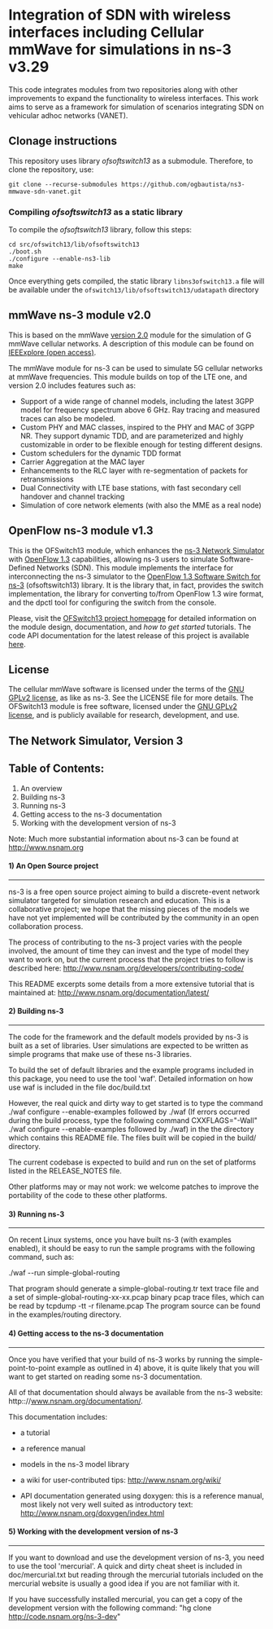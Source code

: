 # Integration of SDN with wireless interfaces including Cellular mmWave for simulations in ns-3 v3.29

This code integrates modules from two repositories along with other improvements to expand the functionality to wireless interfaces.
This work aims to serve as a framework for simulation of scenarios integrating SDN on vehicular adhoc networks (VANET).

## Clonage instructions

This repository uses library *ofsoftswitch13* as a submodule. Therefore, to clone the repository, use:

```
git clone --recurse-submodules https://github.com/ogbautista/ns3-mmwave-sdn-vanet.git
```

### Compiling *ofsoftswitch13* as a static library

To compile the *ofsoftswitch13* library, follow this steps:
```
cd src/ofswitch13/lib/ofsoftswitch13
./boot.sh
./configure --enable-ns3-lib
make
```

Once  everything  gets  compiled,   the  static  library `libns3ofswitch13.a` file  will  be  available  under  the `ofswitch13/lib/ofsoftswitch13/udatapath` directory

## mmWave ns-3 module v2.0

This is based on the mmWave [version 2.0](https://github.com/nyuwireless-unipd/ns3-mmwave/releases/tag/V2.0 "mmWave 2.0 github repository") module for the simulation of G mmWave cellular networks. A description of this module can be found on [IEEExplore (open access)](https://ieeexplore.ieee.org/document/8344116/ "mmwave paper").

The mmWave module for ns-3 can be used to simulate 5G cellular networks at mmWave frequencies. 
This module builds on top of the LTE one, and version 2.0 includes features such as:
- Support of a wide range of channel models, including the latest 3GPP model for frequency spectrum above 6 GHz. Ray tracing and measured traces can also be modeled.
- Custom PHY and MAC classes, inspired to the PHY and MAC of 3GPP NR. They support dynamic TDD, and are parameterized and highly customizable in order to be flexible enough for testing different designs.
- Custom schedulers for the dynamic TDD format
- Carrier Aggregation at the MAC layer
- Enhancements to the RLC layer with re-segmentation of packets for retransmissions
- Dual Connectivity with LTE base stations, with fast secondary cell handover and channel tracking
- Simulation of core network elements (with also the MME as a real node)

## OpenFlow ns-3 module v1.3

This is the OFSwitch13 module, which enhances the [ns-3 Network Simulator][ns-3] with [OpenFlow 1.3][ofp13] capabilities, allowing ns-3 users to simulate Software-Defined Networks (SDN). 
This module implements the interface for interconnecting the ns-3 simulator to the [OpenFlow 1.3 Software Switch for ns-3][ofs13] (ofsoftswitch13) library. It is the library that, in fact, provides the switch implementation, the library for converting to/from OpenFlow 1.3 wire format, and the dpctl tool for configuring the switch from the console.

Please, visit the [OFSwitch13 project homepage][project] for detailed information on the module design, documentation, and *how to get started* tutorials. The code API documentation for the latest release of this project is available [here][apidoc].

## License ##

The cellular mmWave software is licensed under the terms of the [GNU GPLv2 license][gpl], as like as ns-3. See the LICENSE file for more details.
The OFSwitch13 module is free software, licensed under the [GNU GPLv2 license][gpl], and is publicly available for research, development, and use.


## The Network Simulator, Version 3 ##

Table of Contents:
------------------

1) An overview
2) Building ns-3
3) Running ns-3
4) Getting access to the ns-3 documentation
5) Working with the development version of ns-3

Note:  Much more substantial information about ns-3 can be found at
http://www.nsnam.org

#### 1) An Open Source project
------------------------------

ns-3 is a free open source project aiming to build a discrete-event
network simulator targeted for simulation research and education.
This is a collaborative project; we hope that
the missing pieces of the models we have not yet implemented
will be contributed by the community in an open collaboration
process.

The process of contributing to the ns-3 project varies with
the people involved, the amount of time they can invest
and the type of model they want to work on, but the current
process that the project tries to follow is described here:
http://www.nsnam.org/developers/contributing-code/

This README excerpts some details from a more extensive
tutorial that is maintained at:
http://www.nsnam.org/documentation/latest/

#### 2) Building ns-3
---------------------

The code for the framework and the default models provided
by ns-3 is built as a set of libraries. User simulations
are expected to be written as simple programs that make
use of these ns-3 libraries.

To build the set of default libraries and the example
programs included in this package, you need to use the
tool 'waf'. Detailed information on how use waf is 
included in the file doc/build.txt

However, the real quick and dirty way to get started is to
type the command
  ./waf configure --enable-examples
followed by
  ./waf 
(If errors occurred during the build process, type the following command
  CXXFLAGS="-Wall" ./waf  configure --enable-examples
followed by
  ./waf)
in the the directory which contains
this README file. The files built will be copied in the
build/ directory.

The current codebase is expected to build and run on the
set of platforms listed in the RELEASE_NOTES file.

Other platforms may or may not work: we welcome patches to 
improve the portability of the code to these other platforms. 

#### 3) Running ns-3
--------------------

On recent Linux systems, once you have built ns-3 (with examples
enabled), it should be easy to run the sample programs with the
following command, such as:

  ./waf --run simple-global-routing

That program should generate a simple-global-routing.tr text 
trace file and a set of simple-global-routing-xx-xx.pcap binary
pcap trace files, which can be read by tcpdump -tt -r filename.pcap
The program source can be found in the examples/routing directory.

#### 4) Getting access to the ns-3 documentation
------------------------------------------------

Once you have verified that your build of ns-3 works by running
the simple-point-to-point example as outlined in 4) above, it is
quite likely that you will want to get started on reading
some ns-3 documentation. 

All of that documentation should always be available from
the ns-3 website: http:://www.nsnam.org/documentation/.

This documentation includes:

  - a tutorial
 
  - a reference manual

  - models in the ns-3 model library

  - a wiki for user-contributed tips: http://www.nsnam.org/wiki/

  - API documentation generated using doxygen: this is
    a reference manual, most likely not very well suited 
    as introductory text:
    http://www.nsnam.org/doxygen/index.html

#### 5) Working with the development version of ns-3
----------------------------------------------------

If you want to download and use the development version 
of ns-3, you need to use the tool 'mercurial'. A quick and
dirty cheat sheet is included in doc/mercurial.txt but
reading through the mercurial tutorials included on the
mercurial website is usually a good idea if you are not
familiar with it.

If you have successfully installed mercurial, you can get
a copy of the development version with the following command:
"hg clone http://code.nsnam.org/ns-3-dev"

[ns-3]: https://www.nsnam.org
[ofp13]: https://www.opennetworking.org/sdn-resources/technical-library
[ofs13]: https://github.com/ljerezchaves/ofsoftswitch13
[project]: http://www.lrc.ic.unicamp.br/ofswitch13/
[apidoc]: http://www.lrc.ic.unicamp.br/ofswitch13/doc/html/index.html
[gpl]: http://www.gnu.org/copyleft/gpl.html
